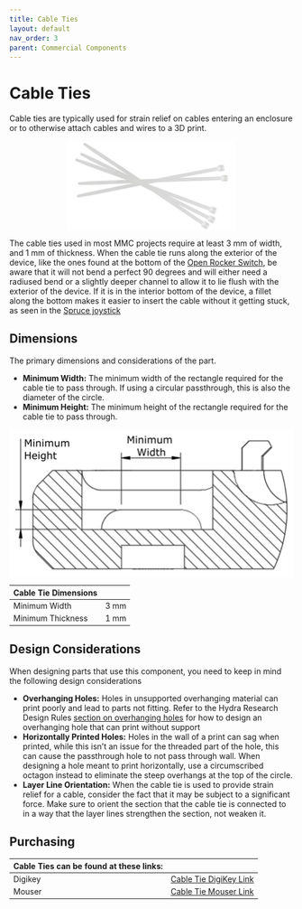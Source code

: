 ```yaml
---
title: Cable Ties
layout: default
nav_order: 3
parent: Commercial Components
---
```


# Cable Ties

Cable ties are typically used for strain relief on cables entering an enclosure or to otherwise attach cables and wires to a 3D print.

<img src="Photos/Cable_Tie/Cable_Tie_Bundle.png" width="300" style="display: block; margin: 0 auto" alt="A bundle of cable ties. ">

The cable ties used in most MMC projects require at least 3 mm of width, and 1 mm of thickness. When the cable tie runs along the exterior of the device, like the ones found at the bottom of the [Open Rocker Switch](https://github.com/makersmakingchange/Open-Rocker-Switch), be aware that it will not bend a perfect 90 degrees and will either need a radiused bend or a slightly deeper channel to allow it to lie flush with the exterior of the device. If it is in the interior bottom of the device, a fillet along the bottom makes it easier to insert the cable without it getting stuck, as seen in the [Spruce joystick](https://github.com/makersmakingchange/Spruce-Mini-Joystick)

## Dimensions

The primary dimensions and considerations of the part. 
* **Minimum Width:** The minimum width of the rectangle required for the cable tie to pass through. If using a circular passthrough, this is also the diameter of the circle.
* **Minimum Height:** The minimum height of the rectangle required for the cable tie to pass through.

<img src="Photos/Cable_Tie/Cable_Tie_Sketch.png" width="600" style="display: block; margin: 0 auto" alt="A bundle of cable ties. ">

| **Cable Tie Dimensions**   |        |
| :--------------------- | -----: | 
| Minimum Width            | 3 mm  |
| Minimum Thickness        | 1 mm  |

## Design Considerations

When designing parts that use this component, you need to keep in mind the following design considerations
* **Overhanging Holes:** Holes in unsupported overhanging material can print poorly and lead to parts not fitting. Refer to the Hydra Research Design Rules [section on overhanging holes](https://www.hydraresearch3d.com/design-rules#unsupported-holes) for how to design an overhanging hole that can print without support
* **Horizontally Printed Holes:** Holes in the wall of a print can sag when printed, while this isn’t an issue for the threaded part of the hole, this can cause the passthrough hole to not pass through wall. When designing a hole meant to print horizontally, use a circumscribed octagon instead to eliminate the steep overhangs at the top of the circle. 
* **Layer Line Orientation:** When the cable tie is used to provide strain relief for a cable, consider the fact that it may be subject to a significant force. Make sure to orient the section that the cable tie is connected to in a way that the layer lines strengthen the section, not weaken it.

## Purchasing

 | **Cable Ties can be found at these links:** |        |
| :--------------------- | -----: | 
| Digikey     | [Cable Tie DigiKey Link](https://www.digikey.ca/en/products/detail/3m/CT4NT18-M/2721151)|
| Mouser | [Cable Tie Mouser Link](https://www.mouser.ca/ProductDetail/3M-Electronic-Specialty/CT4NT18-M?qs=ZWbLE8ZZ2FMuC6MNf0Q4Kw%3D%3D) |